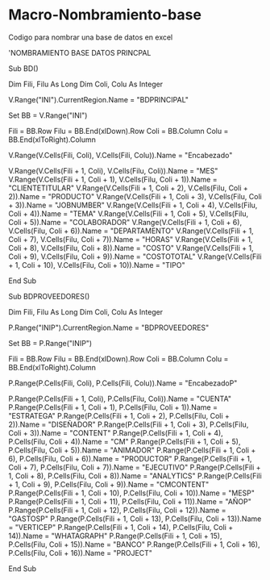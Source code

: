 # Macro-Nombramiento-base
Codigo para nombrar una base de datos en excel


'NOMBRAMIENTO BASE DATOS PRINCPAL

Sub BD()


Dim Fili, Filu As Long
Dim Coli, Colu As Integer



V.Range("INI").CurrentRegion.Name = "BDPRINCIPAL"

Set BB = V.Range("INI")

Fili = BB.Row
Filu = BB.End(xlDown).Row
Coli = BB.Column
Colu = BB.End(xlToRight).Column

V.Range(V.Cells(Fili, Coli), V.Cells(Fili, Colu)).Name = "Encabezado"


V.Range(V.Cells(Fili + 1, Coli), V.Cells(Filu, Coli)).Name = "MES"
V.Range(V.Cells(Fili + 1, Coli + 1), V.Cells(Filu, Coli + 1)).Name = "CLIENTETITULAR"
V.Range(V.Cells(Fili + 1, Coli + 2), V.Cells(Filu, Coli + 2)).Name = "PRODUCTO"
V.Range(V.Cells(Fili + 1, Coli + 3), V.Cells(Filu, Coli + 3)).Name = "JOBNUMBER"
V.Range(V.Cells(Fili + 1, Coli + 4), V.Cells(Filu, Coli + 4)).Name = "TEMA"
V.Range(V.Cells(Fili + 1, Coli + 5), V.Cells(Filu, Coli + 5)).Name = "COLABORADOR"
V.Range(V.Cells(Fili + 1, Coli + 6), V.Cells(Filu, Coli + 6)).Name = "DEPARTAMENTO"
V.Range(V.Cells(Fili + 1, Coli + 7), V.Cells(Filu, Coli + 7)).Name = "HORAS"
V.Range(V.Cells(Fili + 1, Coli + 8), V.Cells(Filu, Coli + 8)).Name = "COSTO"
V.Range(V.Cells(Fili + 1, Coli + 9), V.Cells(Filu, Coli + 9)).Name = "COSTOTOTAL"
V.Range(V.Cells(Fili + 1, Coli + 10), V.Cells(Filu, Coli + 10)).Name = "TIPO"


End Sub

Sub BDPROVEEDORES()

Dim Fili, Filu As Long
Dim Coli, Colu As Integer


P.Range("INIP").CurrentRegion.Name = "BDPROVEEDORES"

Set BB = P.Range("INIP")

Fili = BB.Row
Filu = BB.End(xlDown).Row
Coli = BB.Column
Colu = BB.End(xlToRight).Column

P.Range(P.Cells(Fili, Coli), P.Cells(Fili, Colu)).Name = "EncabezadoP"


P.Range(P.Cells(Fili + 1, Coli), P.Cells(Filu, Coli)).Name = "CUENTA"
P.Range(P.Cells(Fili + 1, Coli + 1), P.Cells(Filu, Coli + 1)).Name = "ESTRATEGA"
P.Range(P.Cells(Fili + 1, Coli + 2), P.Cells(Filu, Coli + 2)).Name = "DISEÑADOR"
P.Range(P.Cells(Fili + 1, Coli + 3), P.Cells(Filu, Coli + 3)).Name = "CONTENT"
P.Range(P.Cells(Fili + 1, Coli + 4), P.Cells(Filu, Coli + 4)).Name = "CM"
P.Range(P.Cells(Fili + 1, Coli + 5), P.Cells(Filu, Coli + 5)).Name = "ANIMADOR"
P.Range(P.Cells(Fili + 1, Coli + 6), P.Cells(Filu, Coli + 6)).Name = "PRODUCTOR"
P.Range(P.Cells(Fili + 1, Coli + 7), P.Cells(Filu, Coli + 7)).Name = "EJECUTIVO"
P.Range(P.Cells(Fili + 1, Coli + 8), P.Cells(Filu, Coli + 8)).Name = "ANALYTICS"
P.Range(P.Cells(Fili + 1, Coli + 9), P.Cells(Filu, Coli + 9)).Name = "CMCONTENT"
P.Range(P.Cells(Fili + 1, Coli + 10), P.Cells(Filu, Coli + 10)).Name = "MESP"
P.Range(P.Cells(Fili + 1, Coli + 11), P.Cells(Filu, Coli + 11)).Name = "AÑOP"
P.Range(P.Cells(Fili + 1, Coli + 12), P.Cells(Filu, Coli + 12)).Name = "GASTOSP"
P.Range(P.Cells(Fili + 1, Coli + 13), P.Cells(Filu, Coli + 13)).Name = "VERTICEP"
P.Range(P.Cells(Fili + 1, Coli + 14), P.Cells(Filu, Coli + 14)).Name = "WHATAGRAPH"
P.Range(P.Cells(Fili + 1, Coli + 15), P.Cells(Filu, Coli + 15)).Name = "BANCO"
P.Range(P.Cells(Fili + 1, Coli + 16), P.Cells(Filu, Coli + 16)).Name = "PROJECT"

End Sub
